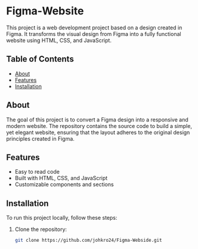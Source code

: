 # Figma-Website

This project is a web development project based on a design created in Figma. It transforms the visual design from Figma into a fully functional website using HTML, CSS, and JavaScript.

## Table of Contents
- [About](#about)
- [Features](#features)
- [Installation](#installation)

## About
The goal of this project is to convert a Figma design into a responsive and modern website. The repository contains the source code to build a simple, yet elegant website, ensuring that the layout adheres to the original design principles created in Figma.

## Features
- Easy to read code
- Built with HTML, CSS, and JavaScript
- Customizable components and sections

## Installation
To run this project locally, follow these steps:

1. Clone the repository:
   ```bash
   git clone https://github.com/johkro24/Figma-Webside.git
